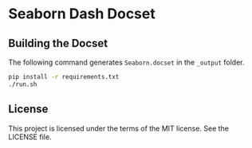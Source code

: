 # Seaborn Dash Docset

## Building the Docset

The following command generates `Seaborn.docset` in the `_output` folder.

```bash
pip install -r requirements.txt
./run.sh
```

## License

This project is licensed under the terms of the MIT license. See the LICENSE file.
